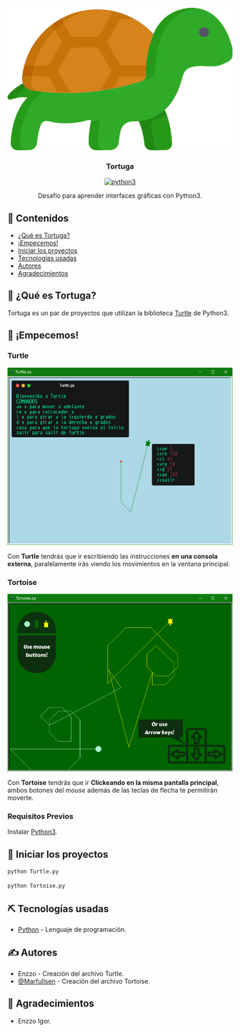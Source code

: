 <p align="center">
  <a href="" rel="noopener">
 <img src="./docs/img/turtle.png" alt="Tortuga"></a>
</p>

<h3 align="center">Tortuga</h3>

<div align="center">

[![python3](https://img.shields.io/badge/Python-3.9.4-blue.svg)](https://www.python.org/)

</div>

<p align="center"> Desafío para aprender interfaces gráficas con Python3.
    <br> 
</p>

## 📝 Contenidos

- [¿Qué es Tortuga?](#about)
- [¡Empecemos!](#getting_started)
- [Iniciar los proyectos](#usage)
- [Tecnologías usadas](#built_using)
- [Autores](#authors)
- [Agradecimientos](#acknowledgement)

## 🧐 ¿Qué es Tortuga? <a name = "about"></a>

Tortuga es un par de proyectos que utilizan la biblioteca [Turtle](https://docs.python.org/3/library/turtle.html) de Python3.

## 🏁 ¡Empecemos! <a name = "getting_started"></a>

### Turtle

<p align="center">
  <a href="./Turtle.py" rel="noopener">
 <img src="./docs/img/turtle.py.png" alt="Turtle by Enzzo"></a>
</p>

Con **Turtle** tendrás que ir escribiendo las instrucciones **en una consola externa**, paralelamente irás viendo los movimientos en la ventana principal.

### Tortoise

<p align="center">
  <a href="./Tortoise.py" rel="noopener">
 <img src="./docs/img/tortoise.py.png" alt="Tortoise by Marfullsen"></a>
</p>

Con **Tortoise** tendrás que ir **Clickeando en la misma pantalla principal**, ambos botones del _mouse_ además de las teclas de flecha te permitirán moverte.

### Requisitos Previos

Instalar [Python3](https://www.python.org/).

## 🎈 Iniciar los proyectos <a name="usage"></a>

```
python Turtle.py

python Tortoise.py
```

## ⛏️ Tecnologías usadas <a name = "built_using"></a>

- [Python](https://www.python.org/) - Lenguaje de programación.

## ✍️ Autores <a name = "authors"></a>

- Enzzo - Creación del archivo Turtle.
- [@Marfullsen](https://github.com/Marfullsen) - Creación del archivo Tortoise.

## 🎉 Agradecimientos <a name = "acknowledgement"></a>

- Enzzo Igor.